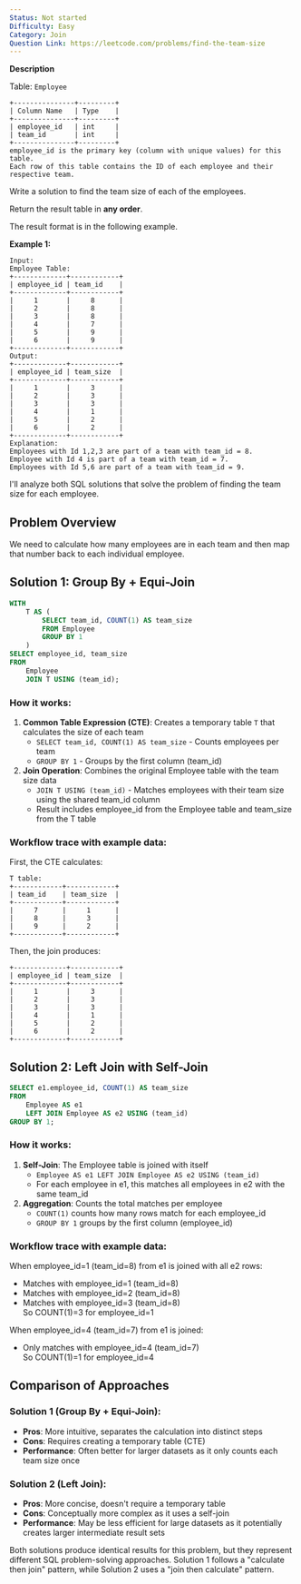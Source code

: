 ```yaml
---
Status: Not started
Difficulty: Easy
Category: Join
Question Link: https://leetcode.com/problems/find-the-team-size
---
```

**Description**

Table: `Employee`

```Plain
+---------------+---------+
| Column Name   | Type    |
+---------------+---------+
| employee_id   | int     |
| team_id       | int     |
+---------------+---------+
employee_id is the primary key (column with unique values) for this table.
Each row of this table contains the ID of each employee and their respective team.
```

Write a solution to find the team size of each of the employees.

Return the result table in **any order**.

The result format is in the following example.

**Example 1:**

```Plain
Input:
Employee Table:
+-------------+------------+
| employee_id | team_id    |
+-------------+------------+
|     1       |     8      |
|     2       |     8      |
|     3       |     8      |
|     4       |     7      |
|     5       |     9      |
|     6       |     9      |
+-------------+------------+
Output:
+-------------+------------+
| employee_id | team_size  |
+-------------+------------+
|     1       |     3      |
|     2       |     3      |
|     3       |     3      |
|     4       |     1      |
|     5       |     2      |
|     6       |     2      |
+-------------+------------+
Explanation:
Employees with Id 1,2,3 are part of a team with team_id = 8.
Employee with Id 4 is part of a team with team_id = 7.
Employees with Id 5,6 are part of a team with team_id = 9.
```

I'll analyze both SQL solutions that solve the problem of finding the team size for each employee.

## Problem Overview

We need to calculate how many employees are in each team and then map that number back to each individual employee.

## Solution 1: Group By + Equi-Join

```SQL
WITH
    T AS (
        SELECT team_id, COUNT(1) AS team_size
        FROM Employee
        GROUP BY 1
    )
SELECT employee_id, team_size
FROM
    Employee
    JOIN T USING (team_id);
```

### How it works:

1. **Common Table Expression (CTE)**: Creates a temporary table `T` that calculates the size of each team
    - `SELECT team_id, COUNT(1) AS team_size` - Counts employees per team
    - `GROUP BY 1` - Groups by the first column (team_id)
2. **Join Operation**: Combines the original Employee table with the team size data
    - `JOIN T USING (team_id)` - Matches employees with their team size using the shared team_id column
    - Result includes employee_id from the Employee table and team_size from the T table

### Workflow trace with example data:

First, the CTE calculates:

```Plain
T table:
+------------+------------+
| team_id    | team_size  |
+------------+------------+
|     7      |     1      |
|     8      |     3      |
|     9      |     2      |
+------------+------------+
```

Then, the join produces:

```Plain
+-------------+------------+
| employee_id | team_size  |
+-------------+------------+
|     1       |     3      |
|     2       |     3      |
|     3       |     3      |
|     4       |     1      |
|     5       |     2      |
|     6       |     2      |
+-------------+------------+
```

## Solution 2: Left Join with Self-Join

```SQL
SELECT e1.employee_id, COUNT(1) AS team_size
FROM
    Employee AS e1
    LEFT JOIN Employee AS e2 USING (team_id)
GROUP BY 1;
```

### How it works:

1. **Self-Join**: The Employee table is joined with itself
    - `Employee AS e1 LEFT JOIN Employee AS e2 USING (team_id)`
    - For each employee in e1, this matches all employees in e2 with the same team_id
2. **Aggregation**: Counts the total matches per employee
    - `COUNT(1)` counts how many rows match for each employee_id
    - `GROUP BY 1` groups by the first column (employee_id)

### Workflow trace with example data:

When employee_id=1 (team_id=8) from e1 is joined with all e2 rows:

- Matches with employee_id=1 (team_id=8)
- Matches with employee_id=2 (team_id=8)
- Matches with employee_id=3 (team_id=8)  
    So COUNT(1)=3 for employee_id=1  
    

When employee_id=4 (team_id=7) from e1 is joined:

- Only matches with employee_id=4 (team_id=7)  
    So COUNT(1)=1 for employee_id=4  
    

## Comparison of Approaches

### Solution 1 (Group By + Equi-Join):

- **Pros**: More intuitive, separates the calculation into distinct steps
- **Cons**: Requires creating a temporary table (CTE)
- **Performance**: Often better for larger datasets as it only counts each team size once

### Solution 2 (Left Join):

- **Pros**: More concise, doesn't require a temporary table
- **Cons**: Conceptually more complex as it uses a self-join
- **Performance**: May be less efficient for large datasets as it potentially creates larger intermediate result sets

Both solutions produce identical results for this problem, but they represent different SQL problem-solving approaches. Solution 1 follows a "calculate then join" pattern, while Solution 2 uses a "join then calculate" pattern.